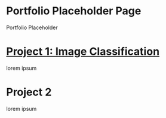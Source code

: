 # Portfolio Placeholder Page
Portfolio Placeholder

# [Project 1: Image Classification](https://github.com/scottmunson/tensorflow_image_classification)
lorem ipsum

# Project 2
lorem ipsum

